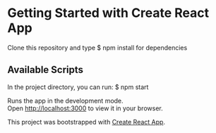 # Getting Started with Create React App

Clone this repository and type $ npm install for dependencies





## Available Scripts

In the project directory, you can run: $ npm start



Runs the app in the development mode.\
Open [http://localhost:3000](http://localhost:3000) to view it in your browser.

This project was bootstrapped with [Create React App](https://github.com/facebook/create-react-app).


